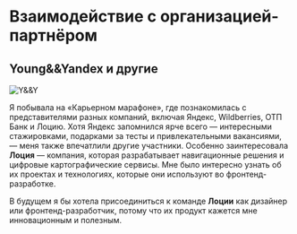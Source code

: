 # Взаимодействие с организацией-партнёром

## Young&&Yandex и другие

![Y&&Y](/docs/screens/0.jpg)

Я побывала на «Карьерном марафоне», где познакомилась с представителями разных компаний, включая Яндекс, Wildberries, ОТП Банк и Лоцию. Хотя Яндекс запомнился ярче всего — интересными стажировками, подарками за тесты и привлекательными вакансиями, — меня также впечатлили другие участники. Особенно заинтересовала **Лоция** — компания, которая разрабатывает навигационные решения и цифровые картографические сервисы. Мне было интересно узнать об их проектах и технологиях, которые они используют во фронтенд-разработке.  

В будущем я бы хотела присоединиться к команде **Лоции** как дизайнер или фронтенд-разработчик, потому что их продукт кажется мне инновационным и полезным. 
